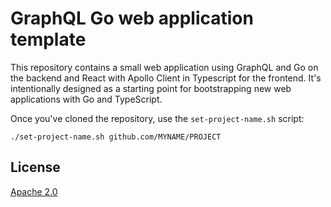 # GraphQL Go web application template

This repository contains a small web application using GraphQL and Go on the
backend and React with Apollo Client in Typescript for the frontend. It's
intentionally designed as a starting point for bootstrapping new web
applications with Go and TypeScript.

Once you've cloned the repository, use the `set-project-name.sh` script:

```
./set-project-name.sh github.com/MYNAME/PROJECT
```

## License

[Apache 2.0](https://github.com/zombiezen/graphql-go-app/blob/master/LICENSE)
